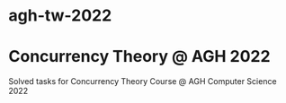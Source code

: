 # agh-tw-2022
<h1> Concurrency Theory @ AGH 2022 </h1>
Solved tasks for Concurrency Theory Course @ AGH Computer Science 2022

